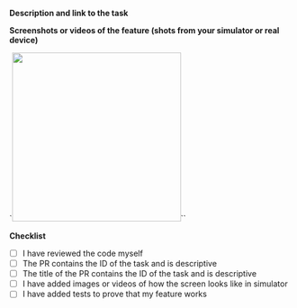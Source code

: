 **Description and link to the task**


**Screenshots or videos of the feature (shots from your simulator or real device)**

`<img src="" height=300/>``

**Checklist**

- [ ] I have reviewed the code myself
- [ ] The PR contains the ID of the task and is descriptive
- [ ] The title of the PR contains the ID of the task and is descriptive
- [ ] I have added images or videos of how the screen looks like in simulator
- [ ] I have added tests to prove that my feature works